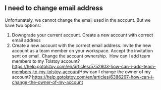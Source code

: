 ## I need to change email address

Unfortunately, we cannot change the email used in the account. But we have two options:
1. Downgrade your current account. Create a new account with correct email address
2. Create a new account with the correct email address. Invite the new account as a team member on your workspace. Accept the invitation sent on email. Change the account ownership.
​
​How can I add team members to my Tolstoy account?
https://help.gotolstoy.com/en/articles/5752903-how-can-i-add-team-members-to-my-tolstoy-account
​
​How can I change the owner of my account?
https://help.gotolstoy.com/en/articles/6386297-how-can-i-change-the-owner-of-my-account


